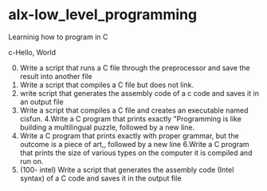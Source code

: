 # alx-low_level_programming
Learninig how to program in C

c-Hello, World

0. Write a script that runs a C file through the preprocessor and save the result into another file
1. Write a script that compiles a C file but does not link.
2. write script that generates the assembly code of a c code and saves it in an output file
3. Write a script that compiles a C file and creates an executable named cisfun.
4.Write a C program that prints exactly "Programming is like building a multilingual puzzle, followed by a new line.
5. Write a C program that prints exactly with proper grammar, but the outcome is a piece of art,, followed by a new line
6.Write a C program that prints the size of various types on the computer it is compiled and run on.
7. (100- intel) Write a script that generates the assembly code (Intel syntax) of a C code and saves it in the output file
